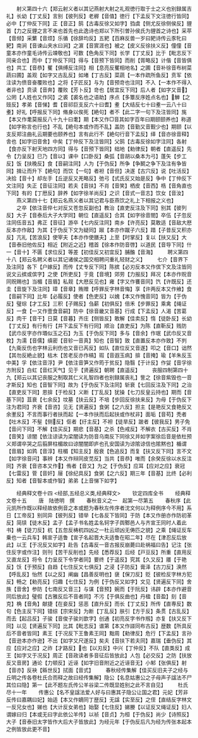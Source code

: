 <!-- { "loadSidebar": true } -->
　　射义第四十六【郑云射义者以其记燕射大射之礼观徳行取于士之义也别録属吉礼】长幼【丁丈反】言别【彼列反】老稺【音值】徳行【下孟反下文注徳行皆同】必中【丁仲反下同】正【音正】鹄【古毒反徐又如字】驺虞【侧尤反徐侧侯反】貍首【力之反貍之言不来也首先也此逸诗也郑以下所引曽孙侯氏为貍首之诗也】采苹【音频】采蘩【音烦】乐循【徐辞均反】五豝【百麻反兽一岁曰豝诗传云豕牝曰豝】南涧【音谏山夹水曰涧】之濵【音賔涯也】被之【皮义反徐扶义反】僮僮【音童本亦作童毛诗传云竦敬也】可数【色角反下同】长学【丁丈反】比于【毗志反下同亲合也】而中【丁仲反下同】得与【音预下皆同】而削【胥略反】计偕【音皆俱也】共工【音恭】矍【俱缚反注同】相【息亮反矍相地名】之圃【音补徐音布树菜蔬曰圃】盖观【如字又古乱反】如堵【丁古反】菜蔬【一本作疏所鱼反】贲军【依注读为偾音奋覆败也】之将【子匠反】与为【音预竒也注同】不入【一本作不得入者非也】贲读【音奔】覆败【芳卜反】竒也【居宜反下同】后人者【如字又音】公罔【人姓也又作冈】之裘【裘名也之语助】序点【多簟反序姓点名也】觯【之豉反】孝弟【音悌】耆【音祁巨支反六十曰耆】耊【大结反七十曰耊一云八十曰耊】好礼【呼报反下同】脩身以俟死【絶句】者不【此二字一句下及注皆同】旄【本又作耄莫报反八十九十曰耄】期【本又作□音其如字百年曰期颐颐养也】称道【如字称言也行也】不乱【絶句本或作而不乱】盖防【音勤又音觐少也】期颐【以支反郑注曲礼云期要也颐养也】言有此行不【絶句行音下孟反】绎【音亦徐音释】舎也【如字旧音舍】中矣【丁仲反下及注皆同】父鹄【古毒反徐如字注同】各射【食亦反下射天地四方同】得与【音预下皆同】绌地【勑律反】朝者【直遥反】先令【力呈反】巳乃【音以】课中【口卧反】桑弧【音胡以桑本为弓】蓬矢【步工反】饭【扶晚反】食【音嗣注同】人为【于伪反】所争【争鬭之争下及注有争皆同】揖让而升下【絶句】而饮【一句】者袒【音但】决遂【古穴反】说【吐活反】决拾【音十】却左手【丘逆反又羌略反】弛弓【式氏反又始是反】争中【丁仲反下文注同】失正【音征注同】若夫【音扶】不肖【音笑】栖皮【音西】梏【音角直也下同】有的【丁厯反】辞养【如字徐羊尚反】之识【音式一音志】饮女【音汝】
　　燕义第四十七【郑云名燕义者以其记君与臣燕饮之礼上下相报之义也】
　　之卒【依注音倅七对反又苍忽反副也】教治【直吏反注及下同】别其【彼列反】大子【音泰后大子大学同】朝位【直遥反】合其【如字徐音閤】卒伍【子忽反注同伍音五】弗正【音征】游卒【七内反注同】南乡【许亮反】莫敢适【音敌大厯反本亦作敌】为其【于伪反下文为疑同】踧【本亦作蹴子六反】踖【子昔反又积亦反】亢礼【苦浪反】使宰夫【本亦作使膳夫】上至【时掌反】复以【扶又反】大【音泰旧他佐反】相近【附近之近】稽首【徐本作防音啓】以道民【音导下同】什一【音十】不匮【求位反】等差【初佳反又初宜反】脯醢【音海】
　　聘义第四十八【郑云名聘义者以其记诸侯之国交相聘问重礼轻财之义】
　　七介【音界下及注同】各下【户嫁反】而传【丈专反下同】陈摈【必刃反本又作傧下文及注皆同说文云摈或傧字】之使【所吏反】于竟【音境】郊劳【力报反】拜况【本亦作贶音同贶赐也】当楣【音眉】私觌【大厯反见也】雍【字又作饔音同】饩【许既反】还圭【音旋下及注同】璋【音章】贿赠【呼罪反字林音悔】享【许两反本又作飨】食【音嗣下同】比年【必履反】使者【色吏反】以媿【本又作愧音同】皆为【于伪反】璧琮【才工反】三积【子赐反】刍薪【初俱反】倍禾【步罪反】乘禽【绳证反】一食【一又作壹食音嗣】防中【徐音畿又音基】行成【下孟反】人渴【苦葛反】肉干【音干】日莫【音暮】齐庄【侧皆反】敢解【佳卖反】惰【徒卧反】长幼【丁丈反】有行有行【并下孟反下有行同】顺治【直吏反】为陈【直靳反】贱防【武巾反字亦作瑉似玉之石】为玉【于伪反下同】多与【音余】作珉【武巾反又音枚】为濡【音儒】缜密【音轸一音真】知也【音智】致【直置反本亦作致】不刿【九衞反伤也字林云利伤也又音已芮反】如队【直位反又音遂】叩之【音口】诎然【其勿反絶止貌】枯木【苦老反亦作槁】瑕【音遐玉病】揜【音掩】瑜【羊朱反玉中美】孚【依注音浮】尹【依注音笋又作筠于贫反】隐翳【于计反】作姇【音孚徐方附反】白虹【音红天气】见于【贤遍反】朝聘【直遥反】
　　丧服四制第四十九【郑云以其记丧服之制取其仁义礼智四者也别録属丧礼】訾之【徐音紫毁也一音才斯反】知也【音智下同】故为【于伪反下及注同】斩衰【七回反注及下同】之治【直吏反下同】恩揜【于检反】义断【丁乱反】犹操【七刀反皇云持也】期而【音基下同】苴衰【七余反】坟墓【扶云反】不培【步回反徐扶来反】为母【于伪反下注为君同】齐衰【音咨】见无【贤遍反】食粥【之六反】担主【是艳反又食艳反又余壍反】不言而事行者扶而起【一本作扶而后起扶或作杖非】面垢【音苟】秃者【吐木反】不髽【侧反】伛者【纡主反】不袒【徒旱反】跛者【彼我反】男子免【音问下同】不解【佳买反】期悲【音基】之杀【色戒反】不解衣【古买反】不肖【音笑】谅闇【依注谅读为梁闇读为防音乌南反下同徐又并如字案徐后音是依杜预义郑谓卒哭之后翦屏柱楣故曰谅闇闇即庐也孔安国读为谅隂谅信也隂黙也】楯谓【音眉】如鹑【音淳】柱楣【知主反】殷衰【色追反】而复【扶又反下同】言不文【如字徐音问】事辨【本又作辩同皮苋反】当共【音恭】唯而【余癸反徐以水反注同】齐衰【音咨本又作】侑者【音又】为之【于伪反】应耳【应对之应】衰冠【七雷反】菅【音奸】屦【徐纪具反】食粥【之六反】期三年【音基】比终【必利反】知者【音智本或作智】弟弟【上音悌下如字】














　　经典释文卷十四
<经部,五经总义类,经典释文>
　　钦定四库全书
　　经典释文卷十五
　　唐　陆徳明　撰
　　春秋音义之一　起第一尽第五
　　春秋序【此元凯所作既以释经故依例音之本或题为春秋左传序者沈文何以为释例序今不用】系日【工帝反】别同异【彼列反】错举【七各反下皆同】于防【本又作册亦作防初革反】简牍【徒木反】孟子【孟子书名姓孟名轲字子舆鄹邑人与齐宣王同时人着此书】梼【徒刀反】杌【五忽反梼杌四凶之一杜云顽凶无俦匹之貌】之乘【绳证反车乗也一云兵车】韩宣子适鲁【宣子名起晋大夫适鲁在昭二年】尽在【津忍反后放此】以王【于况反又如字】赴告【古毒反一音古报反崩薨曰赴祸福曰告】记注【张住反字或作注】则刊【苦干反削也】先经【悉荐反】后经【戸豆反】所重【直用反又直龙反】将令【力呈反下令学者同】要终【于遥反】究其【久又反】餍【于艳反】饫【于预反】自趋【七住反又七俱反】之浸【子防反】膏泽【古刀反】涣然【呼乱反】怡然【以之反】阐幽【昌善反明也】襃【保刀反】贬【彼检反字林方犯反】畅之【勑亮反】归趣【七住反】为例【于伪反又如字】文见【贤遍反下同】舍族【音舍】参防【七南反又音三】与谋【音预】婉而【于阮反】讳辟【本亦作避音同后放此】璧假【古雅反后不音者同】不污【于俱反曲也】丹楹【音盈】刻【音克】桷【音角】献捷【在妾反】惩恶【直升反】而长【丁丈反】所传【直専反】数句【色主反下同】错综【宗宋反】为断【丁乱反】肤引【方于反】条贯【古乱反】而去【起吕反】子骏【音俊子骏刘歆字】创通【初亮反字书作剏】亦复【扶又反下同】以见【贤遍反下同】比其【毗志反】谱第【本又作諩同布古反】歴数【所具反后不音者皆同】素王【于况反下王鲁素王同】黜周【勑律反】危行【下孟反】言孙【音逊本亦作逊】不出【如字又尺遂反】矣夫【音扶下若夫同】嘉瑞【垂伪反】其应【应对之应】之祚【才路反】也【以刃反】中兴【丁仲反】不队【直类反】成王【如字又于况反】周正【音政读者多音征后皆放此】人包【必交反】之防【扶放反又音房】通论【力顿反】近诬【如字旧音附近之近诬音无】小邾【张俱反】射【音亦】反袂【緜世反】拭面【音式】
　　春秋经传集解【佳买反旧夫子之经与丘明之传各卷杜氏合而释之故曰经传集解】隐公【名息姑惠公之子母声子諡法不尸其位曰隐】第一【此不题左氏传公羊谷梁二传既显姓别之此不言自见】
　　杜氏　尽十一年
　　传惠公【名不皇諡法爱人好与曰惠其子隐公让国之君】元妃【芳非反传曰嘉耦曰妃】始适【本又作嫡同丁歴反】无諡【实至反】之侄【直结反字林文一反兄女也】娣也【大计反女弟也】始娶【七住反】娣媵【以证反又绳证反】妇人谓嫁曰归【本或无曰字此依公羊传】以祯【音贞】为桓【于伪反】尚少【诗照反】大子【音泰旧太字皆作大后大子皆放此】为经元年【于伪反后凡为经为传张本起本之例皆放此更不音】
